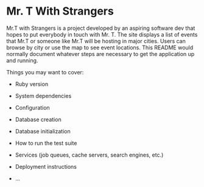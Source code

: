 # Mr. T With Strangers
Mr.T with Strangers is a project developed by an aspiring software dev that hopes to put everybody in touch with Mr. T.
The site displays a list of events that Mr.T or someone like Mr.T will be hosting in major cities. Users can browse by city or use the map to see event locations. 
This README would normally document whatever steps are necessary to get the
application up and running.

Things you may want to cover:

* Ruby version

* System dependencies

* Configuration

* Database creation

* Database initialization

* How to run the test suite

* Services (job queues, cache servers, search engines, etc.)

* Deployment instructions

* ...
